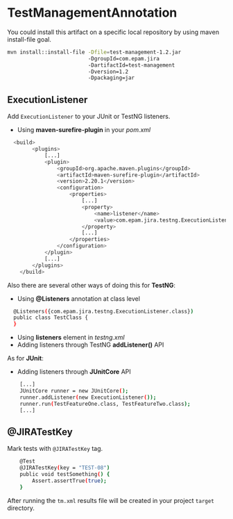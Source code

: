 # TestManagementAnnotation

You could install this artifact on a specific local repository by using maven install-file goal.
```bash
mvn install::install-file -Dfile=test-management-1.2.jar 
                          -DgroupId=com.epam.jira 
                          -DartifactId=test-management 
                          -Dversion=1.2 
                          -Dpackaging=jar
```
## ExecutionListener
Add `ExecutionListener` to your JUnit or TestNG listeners. 

* Using **maven-surefire-plugin** in your *pom.xml*

```bash
  <build>
        <plugins>
            [...]
            <plugin>
                <groupId>org.apache.maven.plugins</groupId>
                <artifactId>maven-surefire-plugin</artifactId>
                <version>2.20.1</version>
                <configuration>
                    <properties>
                        [...]
                        <property>
                            <name>listener</name>
                            <value>com.epam.jira.testng.ExecutionListener</value>
                        </property>
                        [...]
                    </properties>
                </configuration>
            </plugin>
            [...]
        </plugins>
    </build>
```

Also there are several other ways of doing this for **TestNG**:
* Using **@Listeners** annotation at class level
```bash
  @Listeners({com.epam.jira.testng.ExecutionListener.class})
  public class TestClass {
  }
```
* Using **listeners** element in *testng.xml*
* Adding listeners through TestNG **addListener()** API

As for **JUnit**:
* Adding listeners through **JUnitCore** API
```bash
    [...]
    JUnitCore runner = new JUnitCore();
    runner.addListener(new ExecutionListener());
    runner.run(TestFeatureOne.class, TestFeatureTwo.class);
    [...]
```

## @JIRATestKey
Mark tests with `@JIRATestKey` tag.

```bash
    @Test
    @JIRATestKey(key = "TEST-08")
    public void testSomething() {
        Assert.assertTrue(true);
    }
```

After running the `tm.xml` results file will be created in your project `target` directory.

